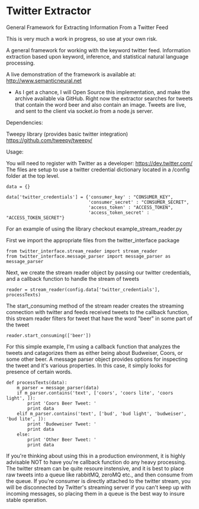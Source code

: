 Twitter Extractor
=================

General Framework for Extracting Information From a Twitter Feed


This is very much a work in progress, so use at your own risk.


A general framework for working with the keyword twitter feed.  Information extraction based upon keyword, inference, and statistical natural language processing.

A live demonstration of the framework is available at: http://www.semanticneural.net
- As I get a chance, I will Open Source this implementation, and make the archive available via GitHub.  Right now the extractor searches for tweets that contain the word beer and also contain an image.  Tweets are live, and sent to the client via socket.io from a node.js server.


Dependencies:

Tweepy library (provides basic twitter integration) https://github.com/tweepy/tweepy/

Usage:

You will need to register with Twitter as a developer: https://dev.twitter.com/
The files are setup to use a twitter credential dictionary located in a /config folder at the top level.

```
data = {}

data['twitter_credentials'] = {'consumer_key' : "CONSUMER_KEY",
                               'consumer_secret' : "CONSUMER_SECRET",
                               'access_token' : "ACCESS_TOKEN",
                               'access_token_secret' : "ACCESS_TOKEN_SECRET"}
```

For an example of using the library checkout example_stream_reader.py

First we import the appropriate files from the twitter_interface package
```
from twitter_interface.stream_reader import stream_reader
from twitter_interface.message_parser import message_parser as message_parser
```    

Next, we create the stream reader object by passing our twitter credentials, and a callback function to handle the stream of tweets
```
reader = stream_reader(config.data['twitter_credentials'], processTexts)
```

The start_consuming method of the stream reader creates the streaming connection with twitter and feeds received tweets to the callback function, this stream reader filters for tweet that have the word "beer" in some part of the tweet
```
reader.start_consuming(['beer'])
```

For this simple example, I'm using a callback function that analyzes the tweets and catagorizes them as either being about Budweiser, Coors, or some other beer.  A message parser object provides options for inspecting the tweet and it's various properties.  In this case, it simply looks for presence of certain words.  
```
def processTexts(data):
    m_parser = message_parser(data)
    if m_parser.contains('text', ['coors', 'coors lite', 'coors light', ]):
        print 'Coors Beer Tweet: '
        print data
    elif m_parser.contains('text', ['bud', 'bud light', 'budweiser', 'bud lite', ]):
        print 'Budeweiser Tweet: '
        print data
    else:
        print 'Other Beer Tweet: '
        print data
```

If you're thinking about using this in a production environment, it is highly advisable NOT to have you're callback function do any heavy processing.  The twitter stream can be quite resoure instensive, and it is best to place raw tweets into a queue like rabbitMQ, zeroMQ etc., and then consume from the queue.  If you're consumer is directly attached to the twitter stream, you will be disconnected by Twitter's streaming server if you can't keep up with incoming messages, so placing them in a queue is the best way to insure stable operation.

